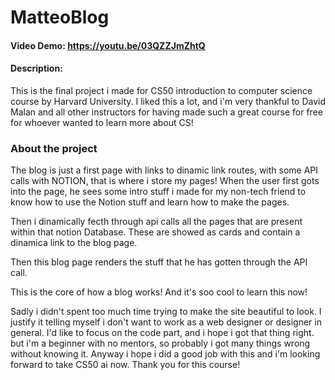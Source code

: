 # MatteoBlog
#### Video Demo: https://youtu.be/03QZZJmZhtQ
#### Description:
This is the final project i made for CS50 introduction to computer science course by Harvard University. I liked this a lot, and i'm very thankful to David Malan and all other instructors for having made such a great course for free for whoever wanted to learn more about CS!


### About the project
The blog is just a first page with links to dinamic link routes, with some API calls with NOTION, that is where i store my pages!
When the user first gots into the page, he sees some intro stuff i made for my non-tech friend to know how to use the Notion stuff and learn how to make the pages.

Then i dinamically fecth through api calls all the pages that are present within that notion Database.
These are showed as cards and contain a dinamica link to the blog page.

Then this blog page renders the stuff that he has gotten through the API call.

This is the core of how a blog works! And it's soo cool to learn this now!

Sadly i didn't spent too much time trying to make the site beautiful to look. I justify it telling myself i don't want to work as a web designer or designer in general. I'd like to focus on the code part, and i hope i got that thing right. but i'm a beginner with no mentors, so probably i got many things wrong without knowing it. Anyway i hope i did a good job with this and i'm looking forward to take CS50 ai now. Thank you for this course!
